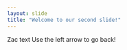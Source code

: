 ```yaml
---
layout: slide
title: "Welcome to our second slide!"
---
```

Zac text
Use the left arrow to go back!

